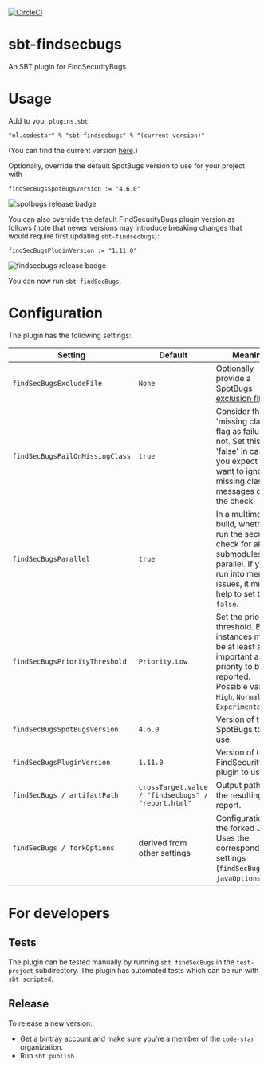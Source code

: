 [![CircleCI](https://circleci.com/gh/code-star/sbt-findsecbugs.png)](https://circleci.com/gh/code-star/sbt-findsecbugs)

# sbt-findsecbugs
An SBT plugin for FindSecurityBugs

# Usage
Add to your `plugins.sbt`:

```
"nl.codestar" % "sbt-findsecbugs" % "(current version)"
```

(You can find the current version [here](https://github.com/code-star/sbt-findsecbugs/releases).)

Optionally, override the default SpotBugs version to use for your project with

```
findSecBugsSpotBugsVersion := "4.6.0"
```

![spotbugs release badge]

You can also override the default FindSecurityBugs plugin version as follows (note that newer versions may introduce breaking changes that would require first updating `sbt-findsecbugs`):

```
findSecBugsPluginVersion := "1.11.0"
```

![findsecbugs release badge]

You can now run `sbt findSecBugs`.

# Configuration

The plugin has the following settings:

| Setting                         | Default                                             | Meaning                                                                                                                                                            |
|---------------------------------|-----------------------------------------------------|--------------------------------------------------------------------------------------------------------------------------------------------------------------------|
| `findSecBugsExcludeFile`        | `None`                                              | Optionally provide a SpotBugs [exclusion file](https://spotbugs.readthedocs.io/en/latest/filter.html).                                                             |
| `findSecBugsFailOnMissingClass` | `true`                                              | Consider the 'missing class' flag as failure or not. Set this to 'false' in case you expect and want to ignore missing class messages during the check.            |
| `findSecBugsParallel`           | `true`                                              | In a multimodule build, whether to run the security check for all submodules in parallel. If you run into memory issues, it might help to set this to `false`.     |
| `findSecBugsPriorityThreshold`  | `Priority.Low`                                      | Set the priority threshold. Bug instances must be at least as important as this priority to be reported. Possible values: `High`, `Normal`, `Low`, `Experimental`. |
| `findSecBugsSpotBugsVersion`    | `4.6.0`                                             | Version of the SpotBugs tool to use.                                                                                                                               |
| `findSecBugsPluginVersion`      | `1.11.0`                                            | Version of the FindSecurityBugs plugin to use.                                                                                                                     |
| `findSecBugs / artifactPath`    | `crossTarget.value / "findsecbugs" / "report.html"` | Output path for the resulting report.                                                                                                                              |
| `findSecBugs / forkOptions`     | derived from other settings                         | Configuration for the forked JVM. Uses the corresponding settings (`findSecBugs / javaOptions`).                                                                   |

# For developers

## Tests
The plugin can be tested manually by running `sbt findSecBugs` in the `test-project` subdirectory.
The plugin has automated tests which can be run with `sbt scripted`.

## Release
To release a new version:
* Get a [bintray](https://bintray.com) account and make sure you're a member of the [`code-star`](https://bintray.com/code-star) organization.
* Run `sbt publish`

[spotbugs release badge]: https://maven-badges.herokuapp.com/maven-central/com.github.spotbugs/spotbugs/badge.svg?subject=Latest%20spotbugs&color=yellowgreen
[findsecbugs release badge]: https://maven-badges.herokuapp.com/maven-central/com.h3xstream.findsecbugs/findsecbugs-plugin/badge.svg?subject=Latest%20findsecbugs&color=yellowgreen
